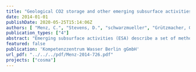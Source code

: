 ```yaml
---
title: "Geological CO2 storage and other emerging subsurface activities - Best practice: monitoring strategy & methods for groundwater protection"
date: 2014-01-01
publishDate: 2020-05-25T15:14:06Z
authors: [ "Menz, C.", "Stevens, D.", "schwarzmueller", "Grützmacher, G." ]
publication_types: ["4"]
abstract: "Emerging subsurface activities (ESA) describe a set of methodologies and technologies using the earths subsurface for energy production or capture and storage of carbon dioxide. The earth’s heat is used as a clean source of energy (deep geothermal systems, DGS), process-related CO2 emissions can be stored in suitable geological formations (geological CO2 storage, GCS) and since the technique of horizontal drilling was developed, the exploitation of unconventional reserves of natural gas via hydraulic fracturing (shale gas extraction, SGE) expanded. At the same time, 97% of global freshwater resources are stored in the earth's subsurface, too, so that exploitation interests may come into conflict with the issue of groundwater and environmental protection. Main objective of deliverable D 3.1 of the COSMA-1 project therefore was to identify best practices of monitoring for geological carbon storage, deep geothermal systems and shale gas extraction projects with special focus on groundwater protection. Chapter 2 summarizes current groundwater monitoring standards, including monitoring network designs for emission-based (operators) and immission-based (water suppliers) monitoring. It further presents an identification of hazards related to ESA and a brief overview about the state of regulation. Finally, knowledge gaps concerning groundwater protection are identified. Chapters 3 to 5 describe for each of the above-named types of ESA the project stages and according monitoring needs and methods. Main target was to identify the key parameters and monitoring network designs ensuring reliable groundwater monitoring. As the most relevant hazards were drilling fluids, fracking fluids and brine migration as well as the mobilisation of methane, and the most likely pathways are leakages due to insufficient well integrity, for all three ESA types, pressure, temperature and TDS were recommended as key monitoring parameters. For shale gas extraction, in addition methane emission should be monitored. Key to any monitoring is i) the baseline sampling prior to the start of subsurface activities and ii) the adequate delineation of the area of review. All further monitoring to be implemented base on site-specific considerations and the authorities’ priorities. In any case, monitoring network should include the up-gradient, down-gradient and depth component. Monitoring wells and equipment should cover the full extension of horizontal bores and additional wells should be placed above potential pathways for fluid (or brine) migration as e.g. fault systems. The use of abandoned wells for monitoring is also recommended. The conception of appropriate monitoring strategies has further to be coordinated with the competent authorities, which have to control the compliance with all requirements. Therefore, site operator and water producer should report their monitoring plans and data at regular intervals to the competent authorities. The findings were summarized by transferring them to a risk management matrix following the Water Safety Plan (WSP) approach (WHO 2009). For shale gas extraction, deliverable D 3.2 will add specific mitigation measures to reduce the previously identified risk of negative impacts on shallow groundwater. Geological carbon storage was further investigated by means of the development of a coupled model for a theoretical case study site in the North-Eastern German Basin in the scope of work package 2 of the COSMA-project (D 2.3)."
featured: false
publication: 'Kompetenzzentrum Wasser Berlin gGmbH'
url_pdf: "../../../pdf/Menz-2014-726.pdf"
projects: ["cosma"]
---
```


